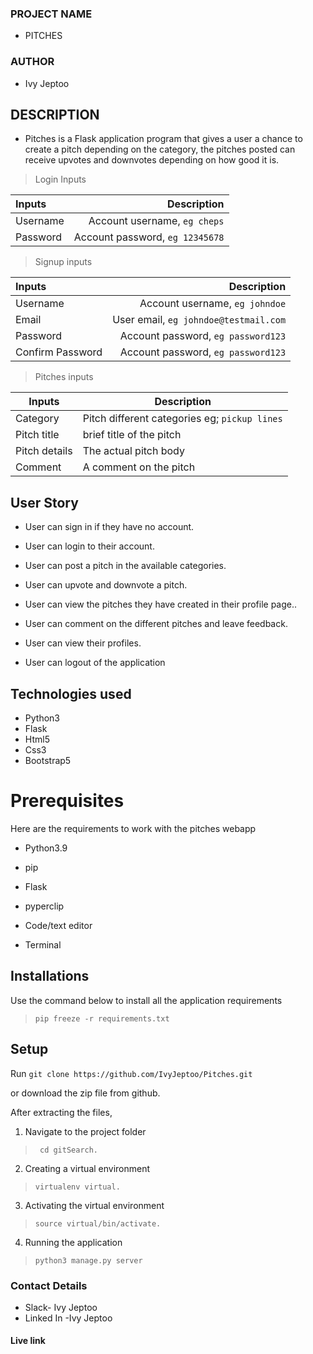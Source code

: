 ### PROJECT  NAME 
 +  PITCHES 

### AUTHOR 
 + Ivy Jeptoo

 ## DESCRIPTION 
 - Pitches is a Flask application program that gives a user a chance to create a pitch depending on the category, the pitches posted can receive upvotes and downvotes depending on how good it is.


>Login Inputs

| Inputs |  Description |
| :---         |          ---: |
| Username  | Account username, ``eg cheps``|
| Password  | Account password, ``eg 12345678``|

>Signup inputs

| Inputs |  Description |
| :---         |          ---: |
| Username  | Account username, ``eg johndoe``|
| Email  | User email, ``eg johndoe@testmail.com``|
| Password  | Account password, ``eg password123``|
| Confirm Password  | Account password, ``eg password123``|

> Pitches inputs

| Inputs | Description  |
|---|---|
|  Category | Pitch different categories eg; ``pickup lines``  |
|  Pitch title| brief title of the pitch|
|  Pitch details| The actual pitch body|
| Comment| A comment on the pitch|

## User Story

- User can sign in if they have no account.

- User can login to their account.

- User can post a pitch in the available categories.

- User can upvote and downvote a pitch.

- User can view the pitches they have created in their profile page..

- User can comment on the different pitches and leave feedback.

- User can view their profiles.
- User can logout of the application 

## Technologies used
* Python3
* Flask
* Html5
* Css3
* Bootstrap5


# Prerequisites

Here are the requirements to work with the pitches webapp

- Python3.9

- pip

- Flask 

- pyperclip

- Code/text editor

- Terminal

## Installations

Use the  command below to install all the application requirements
>``pip freeze -r requirements.txt``

## Setup
Run 
``git clone https://github.com/IvyJeptoo/Pitches.git``

or download the zip file from github.

After extracting the files, 

1. Navigate to the project folder
>`` cd gitSearch.`` 

2. Creating a virtual environment
>``virtualenv virtual.``

3. Activating the virtual environment
>``source virtual/bin/activate.``

4. Running the application
>``python3 manage.py server``

### Contact Details
+ Slack- Ivy Jeptoo
+ Linked In -Ivy Jeptoo

#### Live link
